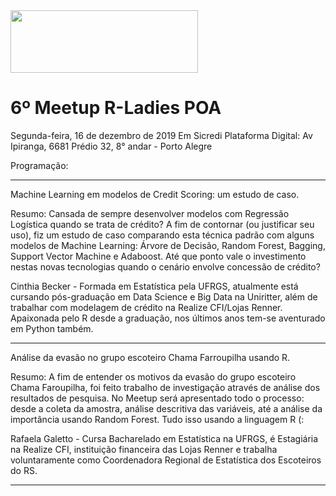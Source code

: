 <img src="https://github.com/rladies/starter-kit/blob/master/logo/R-LadiesGlobal_RBG_online_LogoWithText_Horizontal.png" data-canonical-src="https://github.com/rladies/starter-kit/blob/master/logo/R-LadiesGlobal_RBG_online_LogoWithText_Horizontal.png" width="300" height="100" />

# 6º Meetup R-Ladies POA

Segunda-feira, 16 de dezembro de 2019
Em Sicredi Plataforma Digital: Av Ipiranga, 6681 Prédio 32, 8° andar - Porto Alegre

Programação:

***************
Machine Learning em modelos de Credit Scoring: um estudo de caso.

Resumo: Cansada de sempre desenvolver modelos com Regressão Logística quando se trata de crédito? A fim de contornar (ou justificar seu uso), fiz um estudo de caso comparando esta técnica padrão com alguns modelos de Machine Learning: Árvore de Decisão, Random Forest, Bagging, Support Vector Machine e Adaboost. Até que ponto vale o investimento nestas novas tecnologias quando o cenário envolve concessão de crédito?

Cinthia Becker - Formada em Estatística pela UFRGS, atualmente está cursando pós-graduação em Data Science e Big Data na Uniritter, além de trabalhar com modelagem de crédito na Realize CFI/Lojas Renner. Apaixonada pelo R desde a graduação, nos últimos anos tem-se aventurado em Python também.

***************
Análise da evasão no grupo escoteiro Chama Farroupilha usando R.

Resumo: A fim de entender os motivos da evasão do grupo escoteiro Chama Faroupilha, foi feito trabalho de investigação através de análise dos resultados de pesquisa. No Meetup será apresentado todo o processo: desde a coleta da amostra, análise descritiva das variáveis, até a análise da importância usando Random Forest. Tudo isso usando a linguagem R (:

Rafaela Galetto - Cursa Bacharelado em Estatística na UFRGS, é Estagiária na Realize CFI, instituição financeira das Lojas Renner e trabalha voluntaramente como Coordenadora Regional de Estatística dos Escoteiros do RS.
***************
